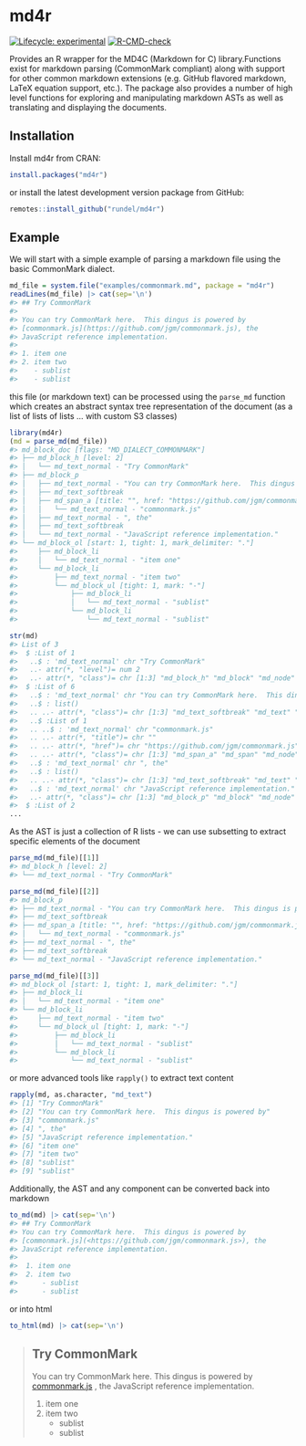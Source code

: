 

# md4r

<!-- badges: start -->

[![Lifecycle:
experimental](https://img.shields.io/badge/lifecycle-experimental-orange.svg)](https://lifecycle.r-lib.org/articles/stages.html#experimental)
[![R-CMD-check](https://github.com/rundel/md4r/actions/workflows/R-CMD-check.yaml/badge.svg)](https://github.com/rundel/md4r/actions/workflows/R-CMD-check.yaml)
<!-- badges: end -->

Provides an R wrapper for the MD4C (Markdown for C) library.Functions
exist for markdown parsing (CommonMark compliant) along with support for
other common markdown extensions (e.g. GitHub flavored markdown, LaTeX
equation support, etc.). The package also provides a number of high
level functions for exploring and manipulating markdown ASTs as well as
translating and displaying the documents.

## Installation

Install md4r from CRAN:

``` r
install.packages("md4r")
```

or install the latest development version package from GitHub:

``` r
remotes::install_github("rundel/md4r")
```

## Example

We will start with a simple example of parsing a markdown file using the
basic CommonMark dialect.

``` r
md_file = system.file("examples/commonmark.md", package = "md4r")
readLines(md_file) |> cat(sep='\n')
#> ## Try CommonMark
#> 
#> You can try CommonMark here.  This dingus is powered by
#> [commonmark.js](https://github.com/jgm/commonmark.js), the
#> JavaScript reference implementation.
#> 
#> 1. item one
#> 2. item two
#>    - sublist
#>    - sublist
```

this file (or markdown text) can be processed using the `parse_md`
function which creates an abstract syntax tree representation of the
document (as a list of lists of lists … with custom S3 classes)

``` r
library(md4r)
(md = parse_md(md_file))
#> md_block_doc [flags: "MD_DIALECT_COMMONMARK"]
#> ├── md_block_h [level: 2]
#> │   └── md_text_normal - "Try CommonMark"
#> ├── md_block_p
#> │   ├── md_text_normal - "You can try CommonMark here.  This dingus is powered by"
#> │   ├── md_text_softbreak
#> │   ├── md_span_a [title: "", href: "https://github.com/jgm/commonmark.js"]
#> │   │   └── md_text_normal - "commonmark.js"
#> │   ├── md_text_normal - ", the"
#> │   ├── md_text_softbreak
#> │   └── md_text_normal - "JavaScript reference implementation."
#> └── md_block_ol [start: 1, tight: 1, mark_delimiter: "."]
#>     ├── md_block_li
#>     │   └── md_text_normal - "item one"
#>     └── md_block_li
#>         ├── md_text_normal - "item two"
#>         └── md_block_ul [tight: 1, mark: "-"]
#>             ├── md_block_li
#>             │   └── md_text_normal - "sublist"
#>             └── md_block_li
#>                 └── md_text_normal - "sublist"
```

``` r
str(md)
#> List of 3
#>  $ :List of 1
#>   ..$ : 'md_text_normal' chr "Try CommonMark"
#>   ..- attr(*, "level")= num 2
#>   ..- attr(*, "class")= chr [1:3] "md_block_h" "md_block" "md_node"
#>  $ :List of 6
#>   ..$ : 'md_text_normal' chr "You can try CommonMark here.  This dingus is powered by"
#>   ..$ : list()
#>   .. ..- attr(*, "class")= chr [1:3] "md_text_softbreak" "md_text" "md_node"
#>   ..$ :List of 1
#>   .. ..$ : 'md_text_normal' chr "commonmark.js"
#>   .. ..- attr(*, "title")= chr ""
#>   .. ..- attr(*, "href")= chr "https://github.com/jgm/commonmark.js"
#>   .. ..- attr(*, "class")= chr [1:3] "md_span_a" "md_span" "md_node"
#>   ..$ : 'md_text_normal' chr ", the"
#>   ..$ : list()
#>   .. ..- attr(*, "class")= chr [1:3] "md_text_softbreak" "md_text" "md_node"
#>   ..$ : 'md_text_normal' chr "JavaScript reference implementation."
#>   ..- attr(*, "class")= chr [1:3] "md_block_p" "md_block" "md_node"
#>  $ :List of 2
...
```

As the AST is just a collection of R lists - we can use subsetting to
extract specific elements of the document

``` r
parse_md(md_file)[[1]]
#> md_block_h [level: 2]
#> └── md_text_normal - "Try CommonMark"
```

``` r
parse_md(md_file)[[2]]
#> md_block_p
#> ├── md_text_normal - "You can try CommonMark here.  This dingus is powered by"
#> ├── md_text_softbreak
#> ├── md_span_a [title: "", href: "https://github.com/jgm/commonmark.js"]
#> │   └── md_text_normal - "commonmark.js"
#> ├── md_text_normal - ", the"
#> ├── md_text_softbreak
#> └── md_text_normal - "JavaScript reference implementation."
```

``` r
parse_md(md_file)[[3]]
#> md_block_ol [start: 1, tight: 1, mark_delimiter: "."]
#> ├── md_block_li
#> │   └── md_text_normal - "item one"
#> └── md_block_li
#>     ├── md_text_normal - "item two"
#>     └── md_block_ul [tight: 1, mark: "-"]
#>         ├── md_block_li
#>         │   └── md_text_normal - "sublist"
#>         └── md_block_li
#>             └── md_text_normal - "sublist"
```

or more advanced tools like `rapply()` to extract text content

``` r
rapply(md, as.character, "md_text")
#> [1] "Try CommonMark"                                         
#> [2] "You can try CommonMark here.  This dingus is powered by"
#> [3] "commonmark.js"                                          
#> [4] ", the"                                                  
#> [5] "JavaScript reference implementation."                   
#> [6] "item one"                                               
#> [7] "item two"                                               
#> [8] "sublist"                                                
#> [9] "sublist"
```

Additionally, the AST and any component can be converted back into
markdown

``` r
to_md(md) |> cat(sep='\n')
#> ## Try CommonMark
#> You can try CommonMark here.  This dingus is powered by
#> [commonmark.js](<https://github.com/jgm/commonmark.js>), the
#> JavaScript reference implementation.
#> 
#>  1. item one
#>  2. item two
#>      - sublist
#>      - sublist
```

or into html

``` r
to_html(md) |> cat(sep='\n')
```

<blockquote>
<h2>
Try CommonMark
</h2>
<p>
You can try CommonMark here. This dingus is powered by
<a href="https://github.com/jgm/commonmark.js">commonmark.js</a> , the
JavaScript reference implementation.
</p>
<ol>
<li>
item one
</li>
<li>
item two
<ul>
<li>
sublist
</li>
<li>
sublist
</li>
</ul>
</li>
</ol>
</blockquote>
